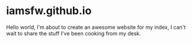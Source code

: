 # iamsfw.github.io
<!DOCTYPE html>
Hello world, I'm about to create an awesome website for my index, I can't wait to share the stuff I've been cooking from my desk.
